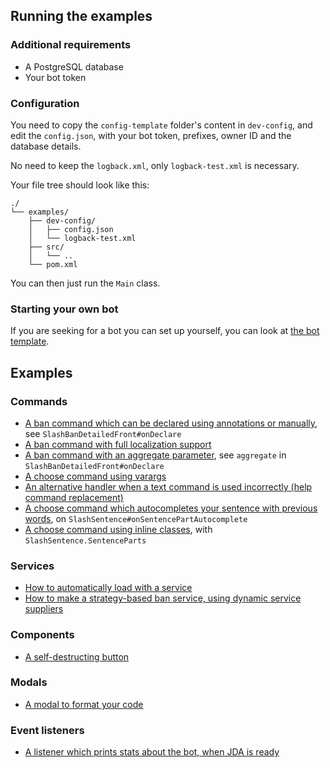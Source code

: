 ## Running the examples

### Additional requirements

* A PostgreSQL database
* Your bot token

### Configuration
You need to copy the `config-template` folder's content in `dev-config`,
and edit the `config.json`, with your bot token, prefixes, owner ID and the database details.

No need to keep the `logback.xml`, only `logback-test.xml` is necessary.

[//]: # (https://tree.nathanfriend.io/?s=%28%27options%21%28%27fancy%21true%7EfullPath%21false%7EtrailingSlash%21true%7ErootDot%21false%29%7E*%28%27*%27%27%29%7Eversion%21%271%27%29*source%21%01*)

Your file tree should look like this:
```
./
└── examples/
    ├── dev-config/
    │   ├── config.json
    │   └── logback-test.xml
    ├── src/
    │   └── ..
    └── pom.xml
```

You can then just run the `Main` class.

### Starting your own bot
If you are seeking for a bot you can set up yourself, you can look at [the bot template](../BotTemplate).

## Examples

### Commands
* [A ban command which can be declared using annotations or manually](src/main/kotlin/io/github/freya022/bot/commands/slash/SlashBan.kt), see `SlashBanDetailedFront#onDeclare`
* [A ban command with full localization support](src/main/kotlin/io/github/freya022/bot/commands/slash/SlashBan.kt)
* [A ban command with an aggregate parameter](src/main/kotlin/io/github/freya022/bot/commands/slash/SlashBan.kt), see `aggregate` in `SlashBanDetailedFront#onDeclare`
* [A choose command using varargs](src/main/kotlin/io/github/freya022/bot/commands/slash/SlashChoose.kt)
* [An alternative handler when a text command is used incorrectly (help command replacement)](src/main/kotlin/io/github/freya022/bot/commands/text/HelpCommand.kt)
* [A choose command which autocompletes your sentence with previous words](src/main/kotlin/io/github/freya022/bot/commands/slash/SlashSentence.kt), on `SlashSentence#onSentencePartAutocomplete`
* [A choose command using inline classes](src/main/kotlin/io/github/freya022/bot/commands/slash/SlashSentence.kt), with `SlashSentence.SentenceParts`
 
### Services
* [How to automatically load with a service](src/main/kotlin/io/github/freya022/bot/Bot.kt)
* [How to make a strategy-based ban service, using dynamic service suppliers](src/main/kotlin/io/github/freya022/bot/commands/ban/BanService.kt)

### Components
* [A self-destructing button](src/main/kotlin/io/github/freya022/bot/commands/slash/SlashButton.kt)

### Modals
* [A modal to format your code](src/main/kotlin/io/github/freya022/bot/commands/slash/SlashModal.kt)

### Event listeners
* [A listener which prints stats about the bot, when JDA is ready](src/main/kotlin/io/github/freya022/bot/ReadyListener.kt)
